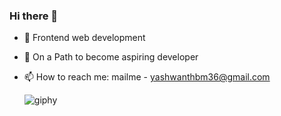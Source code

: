 ### Hi there 👋

<!--
**yashwanth-gh/yashwanth-gh** is a ✨ _special_ ✨ repository because its `README.md` (this file) appears on your GitHub profile.-->


- 🔭 Frontend web development  
- 🌱 On a Path to become aspiring developer   
- 📫 How to reach me: mailme - yashwanthbm36@gmail.com  
  
  ![giphy](https://github.com/yashwanth-gh/yashwanth-gh/assets/107710864/bf8ad386-fc03-4285-8a88-fe0630f09284)

  
  

